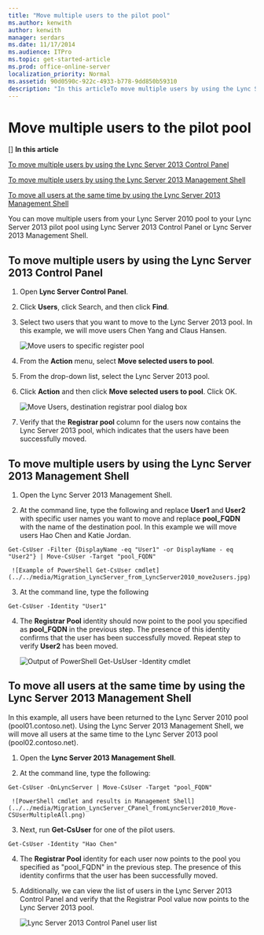 ```yaml
---
title: "Move multiple users to the pilot pool"
ms.author: kenwith
author: kenwith
manager: serdars
ms.date: 11/17/2014
ms.audience: ITPro
ms.topic: get-started-article
ms.prod: office-online-server
localization_priority: Normal
ms.assetid: 90d0590c-922c-4933-b778-9dd850b59310
description: "In this articleTo move multiple users by using the Lync Server 2013 Control PanelTo move multiple users by using the Lync Server 2013 Management ShellTo move all users at the same time by using the Lync Server 2013 Management Shell"
---
```


# Move multiple users to the pilot pool
[]
 **In this article**
  
[To move multiple users by using the Lync Server 2013 Control Panel](#sectionSection0)
  
[To move multiple users by using the Lync Server 2013 Management Shell](#sectionSection1)
  
[To move all users at the same time by using the Lync Server 2013 Management Shell](#sectionSection2)
  
You can move multiple users from your Lync Server 2010 pool to your Lync Server 2013 pilot pool using Lync Server 2013 Control Panel or Lync Server 2013 Management Shell.
  
## To move multiple users by using the Lync Server 2013 Control Panel
<a name="sectionSection0"> </a>

1. Open **Lync Server Control Panel**.
    
2. Click **Users**, click Search, and then click **Find**.
    
3. Select two users that you want to move to the Lync Server 2013 pool. In this example, we will move users Chen Yang and Claus Hansen.
    
     ![Move users to specific register pool](../../media/Migration_LyncServer_CPanel_fromLyncServer2010_MoveMultipleUsersList.JPG)
  
4. From the **Action** menu, select **Move selected users to pool**.
    
5. From the drop-down list, select the Lync Server 2013 pool.
    
6. Click **Action** and then click **Move selected users to pool**. Click OK.
    
     ![Move Users, destination registrar pool dialog box](../../media/Migration_LyncServer_from_LyncServer2010_CPanelMoveUserSelectPoolDialog.png)
  
7. Verify that the **Registrar pool** column for the users now contains the Lync Server 2013 pool, which indicates that the users have been successfully moved. 
    
## To move multiple users by using the Lync Server 2013 Management Shell
<a name="sectionSection1"> </a>

1. Open the Lync Server 2013 Management Shell. 
    
2.  At the command line, type the following and replace **User1** and **User2** with specific user names you want to move and replace **pool_FQDN** with the name of the destination pool. In this example we will move users Hao Chen and Katie Jordan. 
    
  ```
  Get-CsUser -Filter {DisplayName -eq "User1" -or DisplayName - eq "User2"} | Move-CsUser -Target "pool_FQDN"
  ```

     ![Example of PowerShell Get-CsUser cmdlet](../../media/Migration_LyncServer_from_LyncServer2010_move2users.jpg)
  
3. At the command line, type the following 
    
  ```
  Get-CsUser -Identity "User1"
  ```

4. The **Registrar Pool** identity should now point to the pool you specified as **pool_FQDN** in the previous step. The presence of this identity confirms that the user has been successfully moved. Repeat step to verify **User2** has been moved. 
    
     ![Output of PowerShell Get-UsUser -Identity  cmdlet](../../media/Migration_LyncServer_from_LyncServer2010_showuser.jpg)
  
## To move all users at the same time by using the Lync Server 2013 Management Shell
<a name="sectionSection2"> </a>

In this example, all users have been returned to the Lync Server 2010 pool (pool01.contoso.net). Using the Lync Server 2013 Management Shell, we will move all users at the same time to the Lync Server 2013 pool (pool02.contoso.net).
  
1. Open the **Lync Server 2013 Management Shell**.
    
2. At the command line, type the following: 
    
  ```
  Get-CsUser -OnLyncServer | Move-CsUser -Target "pool_FQDN"
  ```

     ![PowerShell cmdlet and results in Management Shell](../../media/Migration_LyncServer_CPanel_fromLyncServer2010_Move-CSUserMultipleAll.png)
  
3. Next, run **Get-CsUser** for one of the pilot users. 
    
  ```
  Get-CsUser -Identity "Hao Chen"
  ```

4. The **Registrar Pool** identity for each user now points to the pool you specified as "pool_FQDN" in the previous step. The presence of this identity confirms that the user has been successfully moved. 
    
5. Additionally, we can view the list of users in the Lync Server 2013 Control Panel and verify that the Registrar Pool value now points to the Lync Server 2013 pool.
    
     ![Lync Server 2013 Control Panel user list](../../media/Migration_LyncServer_CPanel_fromLyncServer2010_Move-CSUserVerifyHao.JPG)
  

